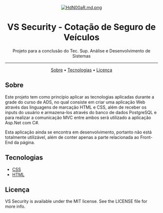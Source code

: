<p align="center">
<a href="https://freeimage.host/i/HdN00aR"><img src="https://iili.io/HdN00aR.md.png" alt="HdN00aR.md.png" border="0"></a>
</p>

<h1 align="center">VS Security - Cotação de Seguro de Veículos</h1>

<p align="center"> Projeto para a conclusão do Tec. Sup. Análise e Desenvolvimento de Sistemas</p>

---

<p align="center">
  <a href="#sobre">Sobre</a> •
  <a href="#technologies">Tecnologias</a> •
  <a href="#license">Licença</a>
</p>

## Sobre
<p>Este projeto tem como princípio aplicar as tecnologias aplicadas durante a grade do curso de ADS, no qual consiste em criar uma aplicação Web através das linguagens de 
marcação HTML e CSS, além de receber os inputs do usuário e armazena-los através do banco de dados PostgreSQL e para realizar a comunicação MVC entre ambos será utilizado
a aplicação Asp.Net com C#.</p>
<p>Esta aplicação ainda se encontra em desenvolvimento, portanto não está totalmente utilizável, além de conter apenas a parte relacionada ao Front-End da página.</p>

## Tecnologias
- [CSS](https://developer.mozilla.org/pt-BR/docs/Web/CSS)
- [HTML](https://developer.mozilla.org/pt-BR/docs/Web/HTML)

## Licença
<p>VS Security is available under the MIT license. See the LICENSE file for more info.</p>
